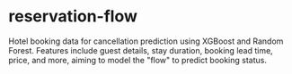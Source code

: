 # reservation-flow
Hotel booking data for cancellation prediction using XGBoost and Random Forest. Features include guest details, stay duration, booking lead time, price, and more, aiming to model the "flow" to predict booking status.

